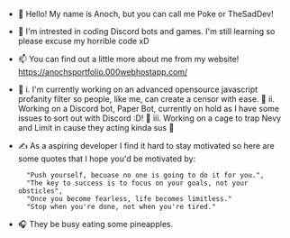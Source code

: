 - 👋 Hello! My name is Anoch, but you can call me Poke or TheSadDev!

- 👀 I'm intrested in coding Discord bots and games. I'm still learning so please excuse my horrible code xD
- 📫 You can find out a little more about me from my website! https://anochsportfolio.000webhostapp.com/

- 🚧 i. I'm currently working on an advanced opensource javascript profanity filter so people, like me, can create a censor with ease. 📁
      ii. Working on a Discord bot, Paper Bot, currently on hold as I have some issues to sort out with Discord :D! 🤖
      iii. Working on a cage to trap Nevy and Limit in cause they acting kinda sus 🤔
      
- ✍ As a aspiring developer I find it hard to stay motivated so here are some quotes that I hope you'd be motivated by:

		"Push yourself, becuase no one is going to do it for you.",
		"The key to success is to focus on your goals, not your obsticles",
		"Once you become fearless, life becomes limitless."
		"Stop when you're done, not when you're tired."
			
- 🎧 They be busy eating some pineapples.
